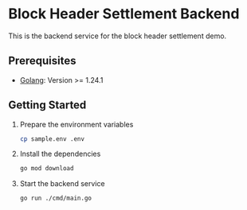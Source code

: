 # Block Header Settlement Backend

This is the backend service for the block header settlement demo.

## Prerequisites

- [Golang](https://go.dev/doc/install): Version >= 1.24.1

## Getting Started

1. Prepare the environment variables

   ```bash
   cp sample.env .env
   ```

2. Install the dependencies

   ```bash
   go mod download
   ```

3. Start the backend service

   ```bash
   go run ./cmd/main.go
   ```
